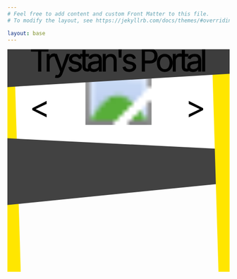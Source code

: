 ```yaml
---
# Feel free to add content and custom Front Matter to this file.
# To modify the layout, see https://jekyllrb.com/docs/themes/#overriding-theme-defaults

layout: base
---
```

<link href="{{site.baseurl}}/styles/svg.css" rel="stylesheet" type="text/css" />

<svg viewBox="0 0 100 100">
    <defs>
        <radialGradient id="BackgroundGradient">
            <stop offset="0%" stop-color="#f0f598" />
            <stop offset="20%" stop-color="#f5ff32ff" />
            <stop offset="40%" stop-color="#f0f598" />
            <stop offset="60%" stop-color="#f5ff32ff" />
            <stop offset="80%" stop-color="#f0f598" />
            <stop offset="100%" stop-color="#f5ff32ff" />
        </radialGradient>
    </defs>
    <!-- carousel 1 -->
    <g id="carousel">
        <rect id="carouselBackground" fill="white" width="100" height="34" x="0" y="11" />
        <g id="carouselSlides">
            <a href="{{site.baseurl}}/"><image width="10" height="10" href="{{site.baseurl}}/images/website-icon.png"/></a>
            <a href="{{site.baseurl}}/c-sharp">
                <image width="100" height="34" href="{{site.baseurl}}/images/index-page/CSharpSlide.svg"/>
            </a>
        </g>
        <g id="carouselControls">
            <text textLength="5" text x="10" y="31" id="carouselControlLeft" class="carouselControl" direction="left"><</text>
            <text textLength="5" text x="80" y="31" id="carouselControlRight" class="carouselControl" direction="right">></text>
        </g>
    </g>
    <!-- sides -->
    <polygon  fill="#ffe600ff" points="0,0 3,0 6,100 0,100" />
    <polygon  fill="#424242ff" points="0,40 100,45 100,60 0,70" />
    <polygon  fill="#ffe600ff" points="92,0 100,0 100,100 95,100" />
    <!-- title -->
    <polygon  fill="#3d3d3dff" points="0,0 100,0 100,11 0,17" />
    <text stroke="black" stroke-width=".15" textLength="80" text x="10" y="10" class="title">Trystan's Portal</text>
</svg>

<script type="module" src="{{site.baseurl}}/js/index/main.js"></script>